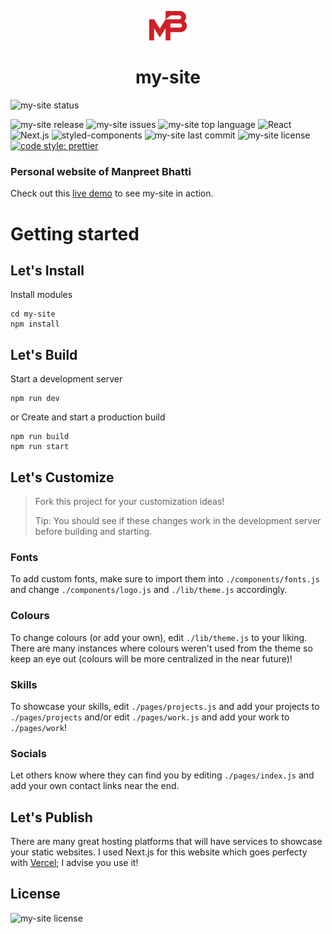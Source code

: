 <p align="center">
  <img alt="logo" src="./public/images/MB-mono.svg" width="60" />
</p>
<h1 align="center">
  my-site
</h1>

![my-site status](https://img.shields.io/website?down_color=red&down_message=offline&label=my-site&up_message=online&url=https%3A%2F%2Fmanpreetbhatti.com%2F)

![my-site release](https://img.shields.io/github/release/Manpreet-Bhatti/my-site-2.svg?style=popout-square) ![my-site issues](https://img.shields.io/github/issues/Manpreet-Bhatti/my-site-2.svg?style=popout-square) ![my-site top language](https://img.shields.io/github/languages/top/Manpreet-Bhatti/my-site-2.svg?style=popout-square) ![React](https://img.shields.io/badge/React-20232A?style=for-the-badge&logo=react&logoColor=61DAFB) ![Next.js](https://img.shields.io/badge/Next.js-000000?style=for-the-badge&logo=scss&logoColor=white) ![styled-components](https://img.shields.io/badge/styled&#x2010;components-DD82CA?style=for-the-badge&logo=styled-components&logoColor=white) ![my-site last commit](https://img.shields.io/github/last-commit/Manpreet-Bhatti/my-site-2.svg?style=popout-square) ![my-site license](https://img.shields.io/github/license/Manpreet-Bhatti/my-site-2) [![code style: prettier](https://img.shields.io/badge/code_style-prettier-ff69b4.svg?style=flat-square)](https://github.com/prettier/prettier)

### Personal website of Manpreet Bhatti

Check out this [live demo](https://manpreetbhatti.com/) to see my-site in action.

# Getting started

## Let's Install

Install modules

```shell
cd my-site
npm install
```

## Let's Build

Start a development server

```shell
npm run dev
```

or
Create and start a production build

```shell
npm run build
npm run start
```

## Let's Customize

> Fork this project for your customization ideas!
>
> Tip: You should see if these changes work in the development server before building and starting.

### Fonts

To add custom fonts, make sure to import them into `./components/fonts.js` and change `./components/logo.js` and `./lib/theme.js` accordingly.

### Colours

To change colours (or add your own), edit `./lib/theme.js` to your liking. There are many instances where colours weren't used from the theme so keep an eye out (colours will be more centralized in the near future)!

### Skills

To showcase your skills, edit `./pages/projects.js` and add your projects to `./pages/projects` and/or edit `./pages/work.js` and add your work to `./pages/work`!

### Socials

Let others know where they can find you by editing `./pages/index.js` and add your own contact links near the end.

## Let's Publish

There are many great hosting platforms that will have services to showcase your static websites. I used Next.js for this website which goes perfecty with [Vercel](https://vercel.com/); I advise you use it!

## License

![my-site license](https://img.shields.io/github/license/Manpreet-Bhatti/my-site-2)
